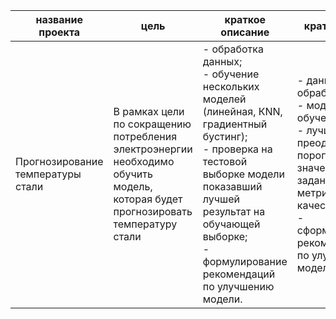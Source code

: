 | название проекта | цель|  краткое описание | краткие итоги | стек технологий | статус |
|------------------|-----| ------------------| --------------| ----------------| -------|
|Прогнозирование температуры стали| В рамках цели по сокращению потребления электроэнергии необходимо обучить модель, которая будет прогнозировать температуру стали | - обработка данных; <br/> - обучение нескольких моделей (линейная, КNN, градиентный бустинг); <br/> - проверка на тестовой выборке модели показавший лучшей результат на обучающей выборке; <br/> - формулирование рекомендаций по улучшению модели.  | - данные обработаны <br/> - модели обучены <br/> - лучшая модель преодолела пороговое значение заданной метрики качества; <br/> - сформулированы рекомендации по улучшению модели.| Python (Pandas, sklearn, Matplotlib, CatBoost)| завершен|
